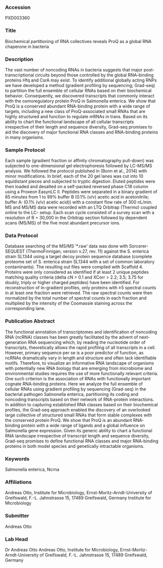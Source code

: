 ### Accession
PXD003360

### Title
Biochemical partitioning of RNA collectives  reveals ProQ as a global RNA chaperone in bacteria

### Description
The vast number of noncoding RNAs in bacteria suggests that major post-transcriptional circuits beyond those controlled by the global RNA-binding proteins Hfq and CsrA may exist. To identify additional globally acting RNPs we have developed a method (gradient profiling by sequencing; Grad-seq) to partition the full ensemble of cellular RNAs based on their biochemical behavior. Consequently, we discovered transcripts that commonly interact with the osmoregulatory protein ProQ in Salmonella enterica. We show that ProQ is a conserved abundant RNA-binding protein with a wide range of targets, including a new class of ProQ-associated small RNAs that are highly structured and function to regulate mRNAs in trans. Based on its ability to chart the functional landscape of all cellular transcripts irrespective of their length and sequence diversity, Grad-seq promises to aid the discovery of major functional RNA classes and RNA-binding proteins in many organisms.

### Sample Protocol
Each sample (gradient fraction or affinity chromatography pull-down) was subjected to one-dimensional gel electrophoresis followed by LC-MS/MS analysis. We followed the protocol published in (Bonn et al., 2014) with minor modifications. In brief, each of the 20 gel lanes was cut into 10 equidistant pieces and subjected to tryptic digestion. Eluted peptides were then loaded and desalted on a self-packed reversed phase C18 column using a Proxeon EasynLC II. Peptides were separated in a binary gradient of 85 minutes from 1 to 99% buffer B (0.1% (v/v) acetic acid in acetonitrile; buffer A: (0.1% (v/v) acetic acid)) with a constant flow rate of 300 nL/min. MS and MS/MS data were recorded with an LTQ Orbitrap (Thermo) coupled online to the LC- setup. Each scan cycle consisted of a survey scan with a resolution of R = 30,000 in the Orbitrap section followed by dependent scans (MS/MS) of the five most abundant precursor ions.

### Data Protocol
Database searching of the MS/MS ‘*.raw’ data was done with Sorcerer-SEQUEST (ThermoFinnigan; version v.27, rev. 11) against the S. enterica strain SL1344 using a target decoy protein sequence database (complete proteome set of S. enterica strain SL1344 with a set of common laboratory contaminants). The resulting out files were compiled with Scaffold 4. Proteins were only considered as identified if at least 2 unique peptides matching quality criteria (delta cN > 0.1 and XCorr > 2.2; 3.5; 3.75 for doubly, triply or higher charged peptides) have been identified. For reconstruction of in-gradient profiles, only proteins with ≥5 spectral counts in at least one fraction were retrieved. The raw spectral counts were then normalized by the total number of spectral counts in each fraction and multiplied by the intensity of the Coomassie staining across the corresponding lane.

### Publication Abstract
The functional annotation of transcriptomes and identification of noncoding RNA (ncRNA) classes has been greatly facilitated by the advent of next-generation RNA sequencing which, by reading the nucleotide order of transcripts, theoretically allows the rapid profiling of all transcripts in a cell. However, primary sequence per se is a poor predictor of function, as ncRNAs dramatically vary in length and structure and often lack identifiable motifs. Therefore, to visualize an informative RNA landscape of organisms with potentially new RNA biology that are emerging from microbiome and environmental studies requires the use of more functionally relevant criteria. One such criterion is the association of RNAs with functionally important cognate RNA-binding proteins. Here we analyze the full ensemble of cellular RNAs using gradient profiling by sequencing (Grad-seq) in the bacterial pathogen Salmonella enterica, partitioning its coding and noncoding transcripts based on their network of RNA-protein interactions. In addition to capturing established RNA classes based on their biochemical profiles, the Grad-seq approach enabled the discovery of an overlooked large collective of structured small RNAs that form stable complexes with the conserved protein ProQ. We show that ProQ is an abundant RNA-binding protein with a wide range of ligands and a global influence on Salmonella gene expression. Given its generic ability to chart a functional RNA landscape irrespective of transcript length and sequence diversity, Grad-seq promises to define functional RNA classes and major RNA-binding proteins in both model species and genetically intractable organisms.

### Keywords
Salmonella enterica, Ncrna

### Affiliations
Andreas Otto, Institute for Microbiology, Ernst-Moritz-Arndt-University of Greifswald, F.-L. Jahnstrasse 15, 17489 Greifswald, Germany
Institute for Microbiology

### Submitter
Andreas Otto

### Lab Head
Dr Andreas Otto
Andreas Otto, Institute for Microbiology, Ernst-Moritz-Arndt-University of Greifswald, F.-L. Jahnstrasse 15, 17489 Greifswald, Germany


